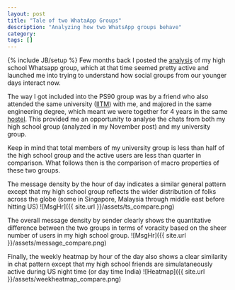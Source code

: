 ```yaml
---
layout: post
title: "Tale of two WhataApp Groups"
description: "Analyzing how two WhatsApp groups behave"
category:
tags: []
---
```

{% include JB/setup %}
Few months back I posted the <a href="http://mobileraj.github.io/2016/10/22/WhatsApp-PS90-Group-Analysis-Part1">analysis</a> of my high school Whatsapp group, which at that time seemed pretty active and launched me into trying to understand how social groups from our younger days interact now.

The way I got included into the PS90 group was by a friend who also attended the same university (<a href="https://www.iitm.ac.in/">IITM</a>) with me, and majored in the same engineering degree, which meant we were together for 4 years in the same <a href="https://www.iitm.ac.in/hostels">hostel</a>. This provided me an opportunity to analyse the chats from both my high school group (analyzed in my November post) and my university group.

Keep in mind that total members of my university group is less than half of the high school group and the active users are less than quarter in comparison. What follows then is the comparison of macro properties of these two groups.

The message density by the hour of day indicates a similar general pattern except that my high school group reflects the wider distribution of folks across the globe (some in Singapore, Malaysia through middle east before hitting US)
![MsgHr]({{ site.url }}/assets/ts_compare.png)

The overall message density by sender clearly shows the quantitative difference between the two groups in terms of voracity based on the sheer number of users in my high school group.
![MsgHr]({{ site.url }}/assets/message_compare.png)

Finally, the weekly heatmap by hour of the day also shows a clear similarity in chat pattern except that my high school friends are simulataneously active during US night time (or day time India)
![Heatmap]({{ site.url }}/assets/weekheatmap_compare.png)